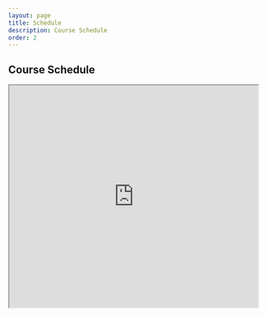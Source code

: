 ```yaml
---
layout: page
title: Schedule
description: Course Schedule
order: 2
---
```


## Course Schedule

<iframe src="https://docs.google.com/spreadsheets/d/1QKnrgr2_MJ7IrYmTftdoNFpBRdQJFMOiSoR8jTkDc3Y/pubhtml?widget=true&amp;headers=false" width="100%" height="450"></iframe>


